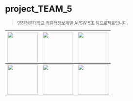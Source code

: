 # project_TEAM_5
> 영진전문대학교 컴퓨터정보계열 AI/SW 5조 팀프로젝트입니다.

| <a href="https://github.com/devYuMinKim"><img src="https://avatars.githubusercontent.com/u/55650732?v=4" width="100" height="100"/></a>  | <a href="https://github.com/jeongwonkimT3T"><img src="https://avatars.githubusercontent.com/u/113046042?v=4" width="100" height="100"/></a> |  <a href="https://github.com/Hyn2"><img src="https://avatars.githubusercontent.com/u/125263770?v=4" width="100" height="100"/></a>   |
| :--------------------------------------------------------------------------------------------------------------------------------------: | :-----------------------------------------------------------------------------------------------------------------------------------------: | :----------------------------------------------------------------------------------------------------------------------------------: |
| <a href="https://github.com/JOHYEONJUN39"><img src="https://avatars.githubusercontent.com/u/93760720?v=4" width="100" height="100"/></a> |   <a href="https://github.com/hipo-panda"><img src="https://avatars.githubusercontent.com/u/120406781?v=4" width="100" height="100"/></a>   | <a href="https://github.com/0gene68"><img src="https://avatars.githubusercontent.com/u/126875714?v=4" width="100" height="100"/></a> |